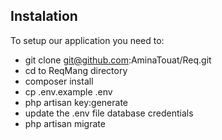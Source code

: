 

## Instalation
To setup our application you need to:
- git clone git@github.com:AminaTouat/Req.git
- cd to ReqMang directory
- composer install
- cp .env.example .env
- php artisan key:generate
- update the .env file database credentials
- php artisan migrate
